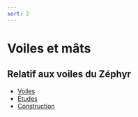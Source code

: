 ```yaml
---
sort: 2
---
```


# Voiles et mâts

## Relatif aux voiles du Zéphyr

- [Voiles](Voile)
- [Études](Etudes)
- [Construction](Construction)